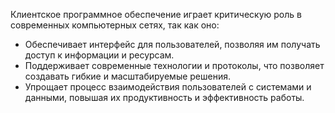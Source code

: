 Клиентское программное обеспечение играет критическую роль в современных компьютерных сетях, так как оно:

- Обеспечивает интерфейс для пользователей, позволяя им получать доступ к информации и ресурсам.
- Поддерживает современные технологии и протоколы, что позволяет создавать гибкие и масштабируемые решения.
- Упрощает процесс взаимодействия пользователей с системами и данными, повышая их продуктивность и эффективность работы.
